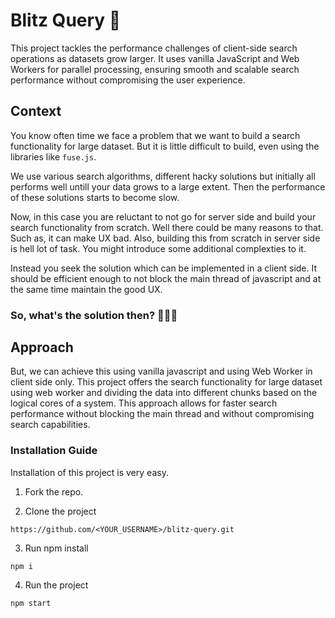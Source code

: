 # Blitz Query  🚀

This project tackles the performance challenges of client-side search operations as datasets grow larger. It uses vanilla JavaScript and Web Workers for parallel processing, ensuring smooth and scalable search performance without compromising the user experience.

## Context

You know often time we face a problem that we want to build a search functionality for large dataset. But it is little difficult to build, even using the libraries like `fuse.js`.

We use various search algorithms, different hacky solutions but initially all performs well untill your data grows to a large extent. Then the performance of these solutions starts to become slow.

Now, in this case you are reluctant to not go for server side and build your search functionality from scratch. Well there could be many reasons to that. Such as, it can make UX bad. Also, building this from scratch in server side is hell lot of task. You might introduce some additional complexties to it.

Instead you seek the solution which can be implemented in a client side. It should be efficient enough to not block the main thread of javascript and at the same time maintain the good UX.

### So, what's the solution then? 🤷🏻‍♂️
## Approach

But, we can achieve this using vanilla javascript and using Web Worker in client side only. This project offers the search functionality for large dataset using web worker and dividing the data into different chunks based on the logical cores of a system. This approach allows for faster search performance without blocking the main thread and without compromising search capabilities.

### Installation Guide

Installation of this project is very easy.

1. Fork the repo.
  
2. Clone the project

```
https://github.com/<YOUR_USERNAME>/blitz-query.git
```
3. Run npm install

```
npm i
```
4. Run the project

```
npm start
```
